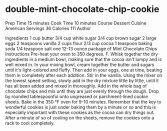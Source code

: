 # double-mint-chocolate-chip-cookie

Prep Time
15 minutes
Cook Time
10 minutes
Course
Dessert
Cuisine
American
Servings
36
Calories
111
Author

Ingredients
 1 cup butter
 3/4 cup white sugar
 3/4 cup brown sugar
 2 large eggs
 2 teaspoons vanilla
 2 cups flour
 2/3 cup cocoa
 1 teaspoon baking soda
 1/4 teaspoon salt
 one 12-13 ounce package of Mint Chocolate Chips
Instructions
Pre-heat your oven to 350 degrees. F.
Whisk together the dry ingredients in a medium bowl, making sure that the cocoa isn't lumpy and is well mixed in.
In your mixing bowl, cream together the butter and sugars until it's light-colored and fluffy.
Then add in your eggs, one at time, beating them in completely after each addition. Stir in the vanilla.
Using the mixer on the lowest speed setting, slowly add in the dry mixture little by little, until it has all been added and mixed in thoroughly. Add in the whole bag of chocolate chips and mix until they are just evenly through the dough.
Drop by rounded tablespoonful onto ungreased or parchment-lined cookie sheets. Bake in the 350 °F oven for 9-10 minutes.
Remember that the key to wonderful cookies is just under baking them by a minute or so and this is especially important with these cookies as the cocoa can dry things out. After a minute of so of cooling on the sheets, remove the cookies onto a rack to cool completely.

